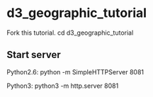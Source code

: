 # d3_geographic_tutorial

Fork this tutorial.
cd d3_geographic_tutorial

## Start server

Python2.6:
python -m SimpleHTTPServer 8081

Python3:
python3 -m http.server 8081